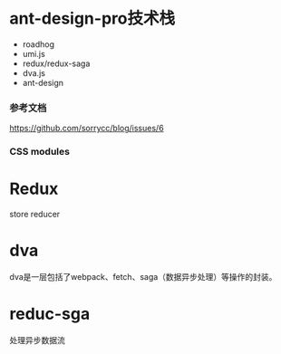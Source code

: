 # ant-design-pro技术栈

- roadhog
- umi.js
- redux/redux-saga
- dva.js
- ant-design



### 参考文档

https://github.com/sorrycc/blog/issues/6



### CSS modules



# Redux
store
reducer


# dva
dva是一层包括了webpack、fetch、saga（数据异步处理）等操作的封装。

# reduc-sga
处理异步数据流






